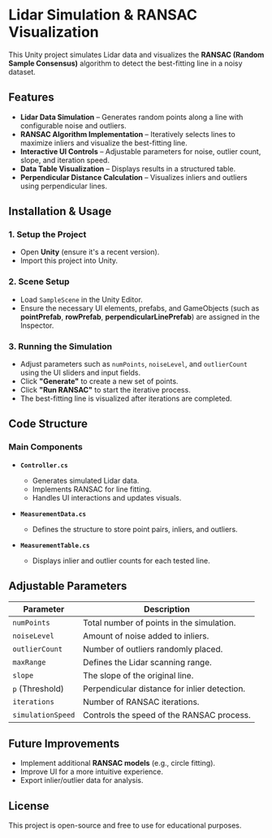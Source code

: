 # Lidar Simulation & RANSAC Visualization

This Unity project simulates Lidar data and visualizes the **RANSAC (Random Sample Consensus)** algorithm to detect the best-fitting line in a noisy dataset.

## Features
- **Lidar Data Simulation** – Generates random points along a line with configurable noise and outliers.
- **RANSAC Algorithm Implementation** – Iteratively selects lines to maximize inliers and visualize the best-fitting line.
- **Interactive UI Controls** – Adjustable parameters for noise, outlier count, slope, and iteration speed.
- **Data Table Visualization** – Displays results in a structured table.
- **Perpendicular Distance Calculation** – Visualizes inliers and outliers using perpendicular lines.

## Installation & Usage

### 1. Setup the Project
- Open **Unity** (ensure it's a recent version).
- Import this project into Unity.

### 2. Scene Setup
- Load `SampleScene` in the Unity Editor.
- Ensure the necessary UI elements, prefabs, and GameObjects (such as **pointPrefab**, **rowPrefab**, **perpendicularLinePrefab**) are assigned in the Inspector.

### 3. Running the Simulation
- Adjust parameters such as `numPoints`, `noiseLevel`, and `outlierCount` using the UI sliders and input fields.
- Click **"Generate"** to create a new set of points.
- Click **"Run RANSAC"** to start the iterative process.
- The best-fitting line is visualized after iterations are completed.

## Code Structure

### Main Components

- **`Controller.cs`**
  - Generates simulated Lidar data.
  - Implements RANSAC for line fitting.
  - Handles UI interactions and updates visuals.

- **`MeasurementData.cs`**
  - Defines the structure to store point pairs, inliers, and outliers.

- **`MeasurementTable.cs`**
  - Displays inlier and outlier counts for each tested line.

## Adjustable Parameters

| Parameter        | Description |
|-----------------|-------------|
| `numPoints`     | Total number of points in the simulation. |
| `noiseLevel`    | Amount of noise added to inliers. |
| `outlierCount`  | Number of outliers randomly placed. |
| `maxRange`      | Defines the Lidar scanning range. |
| `slope`         | The slope of the original line. |
| `p` (Threshold) | Perpendicular distance for inlier detection. |
| `iterations`    | Number of RANSAC iterations. |
| `simulationSpeed` | Controls the speed of the RANSAC process. |

## Future Improvements
- Implement additional **RANSAC models** (e.g., circle fitting).
- Improve UI for a more intuitive experience.
- Export inlier/outlier data for analysis.

## License
This project is open-source and free to use for educational purposes.
